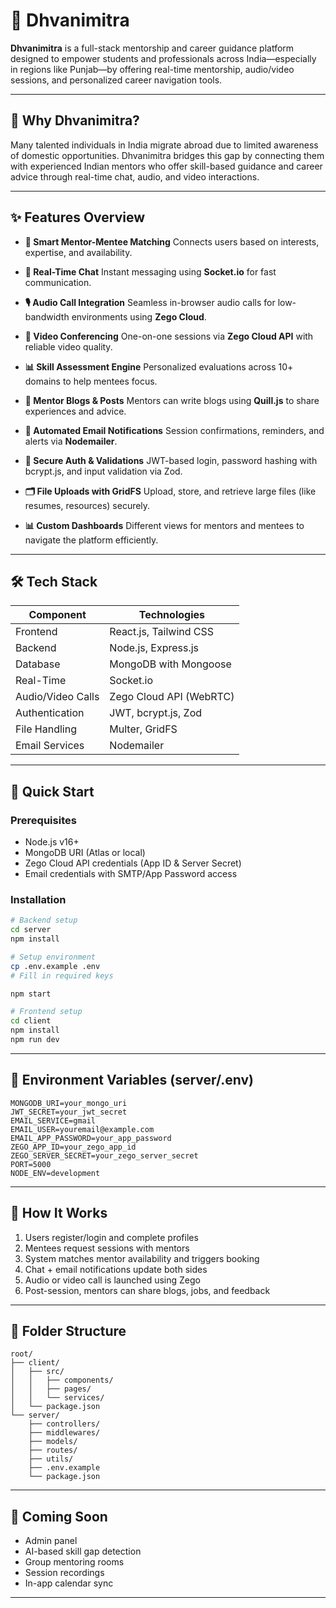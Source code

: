 # 🚀 Dhvanimitra

**Dhvanimitra** is a full-stack mentorship and career guidance platform designed to empower students and professionals across India—especially in regions like Punjab—by offering real-time mentorship, audio/video sessions, and personalized career navigation tools.

---

## 🎯 Why Dhvanimitra?

Many talented individuals in India migrate abroad due to limited awareness of domestic opportunities. Dhvanimitra bridges this gap by connecting them with experienced Indian mentors who offer skill-based guidance and career advice through real-time chat, audio, and video interactions.

---

## ✨ Features Overview

* **🧠 Smart Mentor-Mentee Matching**
  Connects users based on interests, expertise, and availability.

* **💬 Real-Time Chat**
  Instant messaging using **Socket.io** for fast communication.

* **🎙️ Audio Call Integration**
  Seamless in-browser audio calls for low-bandwidth environments using **Zego Cloud**.

* **🎥 Video Conferencing**
  One-on-one sessions via **Zego Cloud API** with reliable video quality.

* **📊 Skill Assessment Engine**
  Personalized evaluations across 10+ domains to help mentees focus.

* **📝 Mentor Blogs & Posts**
  Mentors can write blogs using **Quill.js** to share experiences and advice.

* **📨 Automated Email Notifications**
  Session confirmations, reminders, and alerts via **Nodemailer**.

* **🔐 Secure Auth & Validations**
  JWT-based login, password hashing with bcrypt.js, and input validation via Zod.

* **🗂️ File Uploads with GridFS**
  Upload, store, and retrieve large files (like resumes, resources) securely.

* **📊 Custom Dashboards**
  Different views for mentors and mentees to navigate the platform efficiently.

---

## 🛠️ Tech Stack

| Component         | Technologies            |
| ----------------- | ----------------------- |
| Frontend          | React.js, Tailwind CSS  |
| Backend           | Node.js, Express.js     |
| Database          | MongoDB with Mongoose   |
| Real-Time         | Socket.io               |
| Audio/Video Calls | Zego Cloud API (WebRTC) |
| Authentication    | JWT, bcrypt.js, Zod     |
| File Handling     | Multer, GridFS          |
| Email Services    | Nodemailer              |

---

## 🚀 Quick Start

### Prerequisites

* Node.js v16+
* MongoDB URI (Atlas or local)
* Zego Cloud API credentials (App ID & Server Secret)
* Email credentials with SMTP/App Password access

### Installation

```bash
# Backend setup
cd server
npm install

# Setup environment
cp .env.example .env
# Fill in required keys

npm start
```

```bash
# Frontend setup
cd client
npm install
npm run dev
```

---

## 🔐 Environment Variables (server/.env)

```env
MONGODB_URI=your_mongo_uri
JWT_SECRET=your_jwt_secret
EMAIL_SERVICE=gmail
EMAIL_USER=youremail@example.com
EMAIL_APP_PASSWORD=your_app_password
ZEGO_APP_ID=your_zego_app_id
ZEGO_SERVER_SECRET=your_zego_server_secret
PORT=5000
NODE_ENV=development
```

---

## 🚦 How It Works

1. Users register/login and complete profiles
2. Mentees request sessions with mentors
3. System matches mentor availability and triggers booking
4. Chat + email notifications update both sides
5. Audio or video call is launched using Zego
6. Post-session, mentors can share blogs, jobs, and feedback

---

## 📁 Folder Structure

```
root/
├── client/
│   ├── src/
│   │   ├── components/
│   │   ├── pages/
│   │   └── services/
│   └── package.json
└── server/
    ├── controllers/
    ├── middlewares/
    ├── models/
    ├── routes/
    ├── utils/
    ├── .env.example
    └── package.json
```

---

## 🔮 Coming Soon

* Admin panel
* AI-based skill gap detection
* Group mentoring rooms
* Session recordings
* In-app calendar sync

---

